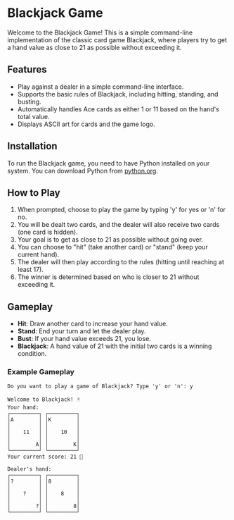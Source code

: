 

# Blackjack Game

Welcome to the Blackjack Game! This is a simple command-line implementation of the classic card game Blackjack, where players try to get a hand value as close to 21 as possible without exceeding it.



## Features

- Play against a dealer in a simple command-line interface.
- Supports the basic rules of Blackjack, including hitting, standing, and busting.
- Automatically handles Ace cards as either 1 or 11 based on the hand's total value.
- Displays ASCII art for cards and the game logo.

## Installation

To run the Blackjack game, you need to have Python installed on your system. You can download Python from [python.org](https://www.python.org/downloads/).



## How to Play

1. When prompted, choose to play the game by typing 'y' for yes or 'n' for no.
2. You will be dealt two cards, and the dealer will also receive two cards (one card is hidden).
3. Your goal is to get as close to 21 as possible without going over.
4. You can choose to "hit" (take another card) or "stand" (keep your current hand).
5. The dealer will then play according to the rules (hitting until reaching at least 17).
6. The winner is determined based on who is closer to 21 without exceeding it.

## Gameplay

- **Hit**: Draw another card to increase your hand value.
- **Stand**: End your turn and let the dealer play.
- **Bust**: If your hand value exceeds 21, you lose.
- **Blackjack**: A hand value of 21 with the initial two cards is a winning condition.

### Example Gameplay

```
Do you want to play a game of Blackjack? Type 'y' or 'n': y

Welcome to Blackjack! 🃏
Your hand:
┌─────────┐ ┌─────────┐
│A        │ │K        │
│         │ │         │
│    11   │ │    10   │
│         │ │         │
│        A│ │        K│
└─────────┘ └─────────┘
Your current score: 21 🎯

Dealer's hand:
┌─────────┐ ┌─────────┐
│?        │ │8        │
│         │ │         │
│    ?    │ │    8    │
│         │ │         │
│        ?│ │        8│
└─────────┘ └─────────┘
```


